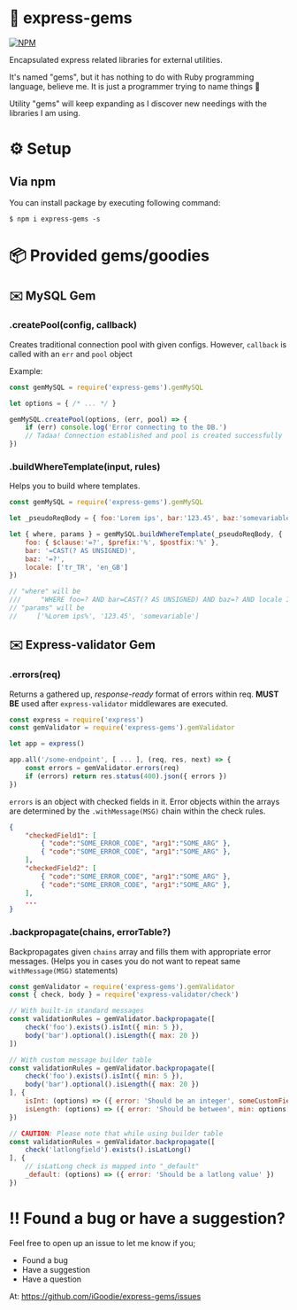 # 💎 express-gems
[![NPM](https://nodei.co/npm/express-gems.png?downloads=true&downloadRank=true)](https://nodei.co/npm/express-gems/)

Encapsulated express related libraries for external utilities. 

It's named "gems", but it has nothing to do with Ruby programming language, believe me. It is just a programmer trying to name things 🤷

Utility "gems" will keep expanding as I discover new needings with the libraries I am using.

# ⚙️ Setup

## Via npm
You can install package by executing following command:
```
$ npm i express-gems -s
```

<!-- ---------------------------------- -->

# 📦 Provided gems/goodies

## ✉️ MySQL Gem

### .createPool(config, callback)
Creates traditional connection pool with given configs.
However, `callback` is called with an `err` and `pool` object 

Example:
```javascript
const gemMySQL = require('express-gems').gemMySQL

let options = { /* ... */ }

gemMySQL.createPool(options, (err, pool) => {
    if (err) console.log('Error connecting to the DB.')
    // Tadaa! Connection established and pool is created successfully
})
```

### .buildWhereTemplate(input, rules)
Helps you to build where templates.
```javascript
const gemMySQL = require('express-gems').gemMySQL

let _pseudoReqBody = { foo:'Lorem ips', bar:'123.45', baz:'somevariable', unwanted:'malicious' }

let { where, params } = gemMySQL.buildWhereTemplate(_pseudoReqBody, {
    foo: { $clause:'=?', $prefix:'%', $postfix:'%' },
    bar: '=CAST(? AS UNSIGNED)',
    baz: '=?',
    locale: ['tr_TR', 'en_GB']
})

// "where" will be
///     "WHERE foo=? AND bar=CAST(? AS UNSIGNED) AND baz=? AND locale IN ('tr_TR', 'en_GB')"
// "params" will be
//     ['%Lorem ips%', '123.45', 'somevariable']
```

<!-- ---------------------------------- -->

## ✉️ Express-validator Gem

### .errors(req)
Returns a gathered up, *response-ready* format of errors within req. **MUST BE** used after `express-validator` middlewares are executed.
```javascript
const express = require('express')
const gemValidator = require('express-gems').gemValidator

let app = express()

app.all('/some-endpoint', [ ... ], (req, res, next) => {
    const errors = gemValidator.errors(req)
    if (errors) return res.status(400).json({ errors })
})
```
`errors` is an object with checked fields in it. Error objects within the arrays are determined by the `.withMessage(MSG)` chain within the check rules.
```json
{
    "checkedField1": [
        { "code":"SOME_ERROR_CODE", "arg1":"SOME_ARG" },
        { "code":"SOME_ERROR_CODE", "arg1":"SOME_ARG" },
    ],
    "checkedField2": [
        { "code":"SOME_ERROR_CODE", "arg1":"SOME_ARG" },
        { "code":"SOME_ERROR_CODE", "arg1":"SOME_ARG" },
    ],
    ...
}
```

### .backpropagate(chains, errorTable?)
Backpropagates given `chains` array and fills them with appropriate error messages. (Helps you in cases you do not want to repeat same `withMessage(MSG)` statements)
```javascript
const gemValidator = require('express-gems').gemValidator
const { check, body } = require('express-validator/check')

// With built-in standard messages
const validationRules = gemValidator.backpropagate([
    check('foo').exists().isInt({ min: 5 }),
    body('bar').optional().isLength({ max: 20 })
])

// With custom message builder table
const validationRules = gemValidator.backpropagate([
    check('foo').exists().isInt({ min: 5 }),
    body('bar').optional().isLength({ max: 20 })
], {
    isInt: (options) => ({ error: 'Should be an integer', someCustomField: 'Yea custom field' }),
    isLength: (options) => ({ error: 'Should be between', min: options[0].min, max: options[0].max })
})

// CAUTION: Please note that while using builder table
const validationRules = gemValidator.backpropagate([
    check('latlongfield').exists().isLatLong()
], {
    // isLatLong check is mapped into "_default"
    _default: (options) => ({ error: 'Should be a latlong value' })
})
```

# ‼️ Found a bug or have a suggestion?
Feel free to open up an issue to let me know if you;
- Found a bug
- Have a suggestion
- Have a question

At: https://github.com/iGoodie/express-gems/issues